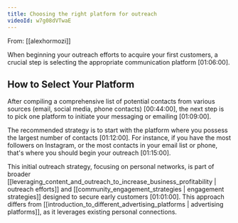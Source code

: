 ```yaml
---
title: Choosing the right platform for outreach
videoId: w7g08dVTwaE
---
```


From: [[alexhormozi]] <br/> 

When beginning your outreach efforts to acquire your first customers, a crucial step is selecting the appropriate communication platform <a class="yt-timestamp" data-t="01:06:00">[01:06:00]</a>.

## How to Select Your Platform

After compiling a comprehensive list of potential contacts from various sources (email, social media, phone contacts) <a class="yt-timestamp" data-t="00:44:00">[00:44:00]</a>, the next step is to pick one platform to initiate your messaging or emailing <a class="yt-timestamp" data-t="01:09:00">[01:09:00]</a>.

The recommended strategy is to start with the platform where you possess the largest number of contacts <a class="yt-timestamp" data-t="01:12:00">[01:12:00]</a>. For instance, if you have the most followers on Instagram, or the most contacts in your email list or phone, that's where you should begin your outreach <a class="yt-timestamp" data-t="01:15:00">[01:15:00]</a>.

This initial outreach strategy, focusing on personal networks, is part of broader [[leveraging_content_and_outreach_to_increase_business_profitability | outreach efforts]] and [[community_engagement_strategies | engagement strategies]] designed to secure early customers <a class="yt-timestamp" data-t="01:01:00">[01:01:00]</a>. This approach differs from [[introduction_to_different_advertising_platforms | advertising platforms]], as it leverages existing personal connections.